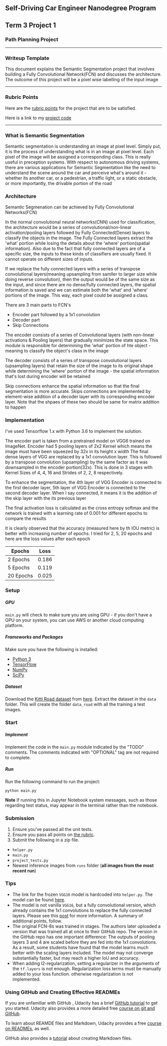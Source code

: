 ## Self-Driving Car Engineer Nanodegree Program
## Term 3 Project 1
### Path Planning Project

---

### Writeup Template
This document explains the Semantic Segmentation project that involves building a Fully Convolutional Network(FCN) and discusses the architecture. The outcome of this project will be a pixel wise labelling of the input image

---
### Rubric Points
Here are the [rubric points](https://review.udacity.com/#!/rubrics/989/view) for the project that are to be satisfied.

Here is a link to my [project code](https://github.com/mymachinelearnings/CarND-Path-Planning-Project/)

---
### What is Semantic Segmentation
Semantic segmentation is understanding an image at pixel level. Simply put, it is the process of understanding what is in an image at pixel level. 
Each pixel of the image will be assigned a corresponding class. This is really useful in preception systems. 
With respect to autonomous driving systems, there are various applications for Semantic Segmentation like the need to understand the scene around 
the car and perceive what's around it - whether its another car, or a pedestrian, a traffic light, or a static obstacle, or more importantly, the drivable portion of the road

### Architecture

Semantic Segmenation can be achieved by Fully Convolutional Networks(FCN)

In the normal convolutional neural networks(CNN) used for classification, the architecture would be a series of convolutional/non-linear activation/pooling layers 
followed by Fully Connected(Dense) layers to classify the objects in the image. The Fully Connected layers extract the 'what' portion while losing the details about the
 'where' portion(spatial information). Also due to the fact that fully connected layers are of a specific size, the inputs to these kinds of classifiers are usually fixed. 
It cannot operate on different sizes of inputs. 
 
If we replace the fully connected layers with a series of transpose convolutional layers(meaning upsampling from samller to larger size while doing reverse convolution), then the output would be of the same size as the input, and since there are no dense/fully connected layers, the spatial information is saved and we can estimate both the 'what' and 'where' portions of the image. This way, each pixel could be assigned a class.

There are 3 main parts to FCN's

- Encoder part followed by a 1x1 convolution
- Decoder part
- Skip Connections

The encoder consists of a series of Convolutional layers (with non-linear activations & Pooling layers) that gradually minimizes the state space. 
This module is responsible for determining the 'what' portion of hte object - meaning to classify the object's class in the image

The decoder consists of a series of transpose convolutional layers (upsampling layers) that retain the size of the image to its original shape while determining the 'where' portion of the image - the spatial information that's lost during encoder will be retained

Skip connections enhance the spatial information so that the final segmentation is more accurate. Skips connections are implemented by element-wise addition of a decoder layer
with its corresponding encoder layer. Note that the shpaes of these two should be same for matrix addition to happen

### Implementation
I've used Tensorflow 1.x with Python 3.6 to implement the solution.

The encoder part is taken from a pretrained model on VGG6 trained on ImageNet. Encoder had 5 pooling layers of 2x2 Kernel which means the image must have been squeezed by 32x in its height x width
The final dense layers of VGG are replaced by a 1x1 convolution layer. 
This is followed by a transpose convolution (upsampling) by the same factor as it was downsampled in the encoder portion(32x). This is done in 3 stages with Kernel Sizes of 4, 4, 16 and Strides of 2, 2, 8 respectively.

To enhance the segmentation, the 4th layer of VGG Encoder is connected to the first decoder layer, 5th layer of VGG Encoder is connected to the second decoder layer. When I say connected, it means it is the addition of the skip layer with the its previous layer

The final activation loss is calculated as the cross entropy softmax and the network is trained with a learning rate of 0.001 for different epochs to compare the results

It is clearly observed that the accuracy (measured here by th IOU metric) is better with increasing number of epochs. I tried for 2, 5, 20 epochs and here are the loss values after each epoch

|     Epochs    |     Loss      |
| ------------- | ------------- |
| 2 Epochs      | 0.186         |
| 5 Epochs      | 0.119         |
| 20 Epochs     | 0.025         |




### Setup
##### GPU
`main.py` will check to make sure you are using GPU - if you don't have a GPU on your system, you can use AWS or another cloud computing platform.
##### Frameworks and Packages
Make sure you have the following is installed:
 - [Python 3](https://www.python.org/)
 - [TensorFlow](https://www.tensorflow.org/)
 - [NumPy](http://www.numpy.org/)
 - [SciPy](https://www.scipy.org/)
##### Dataset
Download the [Kitti Road dataset](http://www.cvlibs.net/datasets/kitti/eval_road.php) from [here](http://www.cvlibs.net/download.php?file=data_road.zip).  Extract the dataset in the `data` folder.  This will create the folder `data_road` with all the training a test images.

### Start
##### Implement
Implement the code in the `main.py` module indicated by the "TODO" comments.
The comments indicated with "OPTIONAL" tag are not required to complete.
##### Run
Run the following command to run the project:
```
python main.py
```
**Note** If running this in Jupyter Notebook system messages, such as those regarding test status, may appear in the terminal rather than the notebook.

### Submission
1. Ensure you've passed all the unit tests.
2. Ensure you pass all points on [the rubric](https://review.udacity.com/#!/rubrics/989/view).
3. Submit the following in a zip file.
 - `helper.py`
 - `main.py`
 - `project_tests.py`
 - Newest inference images from `runs` folder  (**all images from the most recent run**)
 
 ### Tips
- The link for the frozen `VGG16` model is hardcoded into `helper.py`.  The model can be found [here](https://s3-us-west-1.amazonaws.com/udacity-selfdrivingcar/vgg.zip).
- The model is not vanilla `VGG16`, but a fully convolutional version, which already contains the 1x1 convolutions to replace the fully connected layers. Please see this [post](https://s3-us-west-1.amazonaws.com/udacity-selfdrivingcar/forum_archive/Semantic_Segmentation_advice.pdf) for more information.  A summary of additional points, follow. 
- The original FCN-8s was trained in stages. The authors later uploaded a version that was trained all at once to their GitHub repo.  The version in the GitHub repo has one important difference: The outputs of pooling layers 3 and 4 are scaled before they are fed into the 1x1 convolutions.  As a result, some students have found that the model learns much better with the scaling layers included. The model may not converge substantially faster, but may reach a higher IoU and accuracy. 
- When adding l2-regularization, setting a regularizer in the arguments of the `tf.layers` is not enough. Regularization loss terms must be manually added to your loss function. otherwise regularization is not implemented.
 
### Using GitHub and Creating Effective READMEs
If you are unfamiliar with GitHub , Udacity has a brief [GitHub tutorial](http://blog.udacity.com/2015/06/a-beginners-git-github-tutorial.html) to get you started. Udacity also provides a more detailed free [course on git and GitHub](https://www.udacity.com/course/how-to-use-git-and-github--ud775).

To learn about REAMDE files and Markdown, Udacity provides a free [course on READMEs](https://www.udacity.com/courses/ud777), as well. 

GitHub also provides a [tutorial](https://guides.github.com/features/mastering-markdown/) about creating Markdown files.
